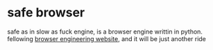 # safe browser
safe as in slow as fuck engine, is a browser engine writtin in python.   
fellowing [browser engineering website](https://browser.engineering/), and it will be just another ride


